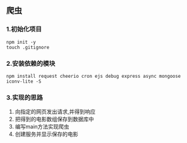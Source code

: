 ## 爬虫
### 1.初始化项目
```
npm init -y
touch .gitignore
```

### 2.安装依赖的模块
```
npm install request cheerio cron ejs debug express async mongoose iconv-lite -S
```

### 3.实现的思路
1. 向指定的网页发出请求,并得到响应
2. 把得到的电影数组保存到数据库中
3. 编写main方法实现爬虫
4. 创建服务并显示保存的电影
